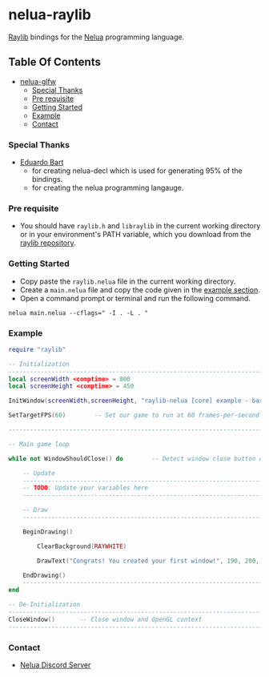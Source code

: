 # nelua-raylib
[Raylib](https://github.com/raysan5/raylib/) bindings for the [Nelua](https://github.com/edubart/nelua-lang) programming language.

## Table Of Contents
- [nelua-glfw](https://github.com/AKDev21/nelua-raylib)
    - [Special Thanks](https://github.com/AKDev21/nelua-raylib#special-thanks)
    - [Pre requisite](https://github.com/AKDev21/nelua-raylib#pre-requisite)
    - [Getting Started](https://github.com/AKDev21/nelua-raylib#getting-started)
    - [Example](https://github.com/AKDev21/nelua-raylib#example)
    - [Contact](https://github.com/AKDev21/nelua-raylib#contact)

### Special Thanks
- [Eduardo Bart](https://github.com/edubart/)
    - for creating nelua-decl which is used for generating 95% of the bindings.   
    - for creating the nelua programming langauge.

### Pre requisite
- You should have ``raylib.h`` and ``libraylib`` in the current working directory or in your environment's PATH variable, which you download from the [raylib repository](https://github.com/raysan5/raylib/releases/tag/3.7.0).

### Getting Started
- Copy paste the ``raylib.nelua`` file in the current working directory.
- Create a ``main.nelua`` file and copy the code given in the [example section](https://github.com/AKDev21/nelua-glfw#example).
- Open a command prompt or terminal and run the following command.
```
nelua main.nelua --cflags=" -I . -L . "
```

### Example
```lua
require "raylib"

-- Initialization
--------------------------------------------------------------------------------------
local screenWidth <comptime> = 800
local screenHeight <comptime> = 450

InitWindow(screenWidth,screenHeight, "raylib-nelua [core] example - basic window")

SetTargetFPS(60)        -- Set our game to run at 60 frames-per-second

--------------------------------------------------------------------------------------

-- Main game loop

while not WindowShouldClose() do        -- Detect window close button or ESC key

    -- Update
    ----------------------------------------------------------------------------------
    -- TODO: Update your variables here
    ----------------------------------------------------------------------------------

    -- Draw
    ----------------------------------------------------------------------------------

    BeginDrawing()

        ClearBackground(RAYWHITE)

        DrawText("Congrats! You created your first window!", 190, 200, 20, LIGHTGRAY)

    EndDrawing()
    -----------------------------------------------------------------------------------
end

-- De-Initialization
-------------------------------------------------------------------------------------
CloseWindow()       -- Close window and OpenGL context
-------------------------------------------------------------------------------------

```

### Contact
- [Nelua Discord Server](https://discord.com/invite/7aaGeG7)